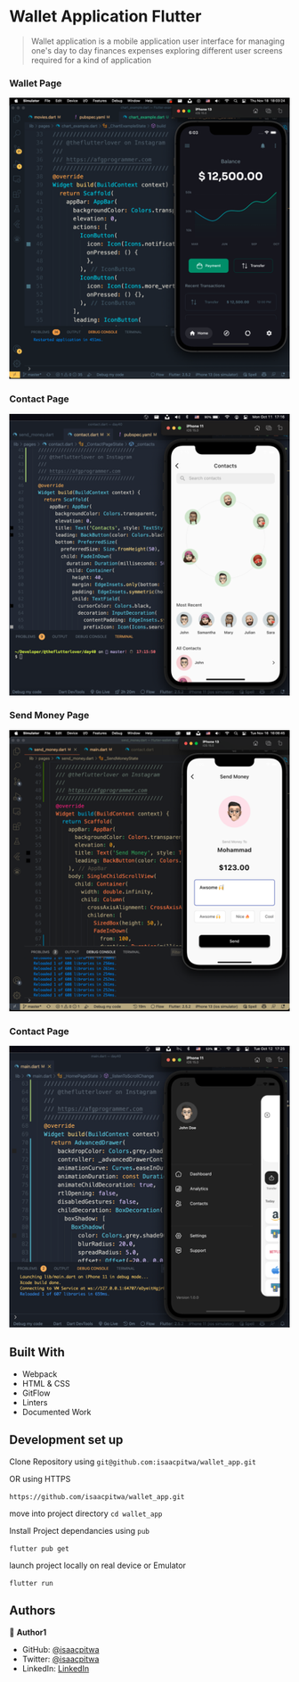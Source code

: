 # Wallet  Application Flutter 
 > Wallet application is a mobile application user interface   for managing one's day to day finances expenses  exploring different user  screens required for a kind of application


### Wallet Page
<img src="assets/screenshots/wallet.png" />

### Contact Page
<img src="assets/screenshots/contact-page-2.png" />

### Send Money Page
<img src="assets/screenshots/send-money-page.png" />

### Contact Page
<img src="assets/screenshots/drawer.png" />

## Built With

- Webpack
- HTML & CSS
- GitFlow
- Linters
- Documented Work


## Development set up
Clone Repository  using 
`git@github.com:isaacpitwa/wallet_app.git` 

OR  using HTTPS

`https://github.com/isaacpitwa/wallet_app.git` 

move into project directory
`cd wallet_app`

Install  Project dependancies using `pub`

`flutter pub get`

launch project locally on real device or Emulator

`flutter run` 


## Authors

👤 **Author1**

- GitHub: [@isaacpitwa](https://github.com/isaacpitwa)
- Twitter: [@isaacpitwa](https://twitter.com/isaacpitwa)
- LinkedIn: [LinkedIn](https://linkedin.com/in/isaac-pitwa)
